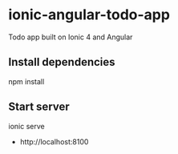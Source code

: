 # ionic-angular-todo-app
Todo app built on Ionic 4 and Angular

## Install dependencies
npm install
  
## Start server
ionic serve

- http://localhost:8100
